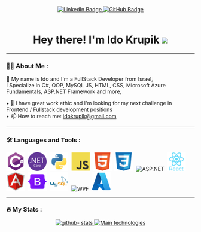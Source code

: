 <div id="badges" align="center">
  <a href="https://www.linkedin.com/in/idokrupik">
    <img src="https://img.shields.io/badge/LinkedIn-blue?style=for-the-badge&logo=linkedin&logoColor=white" alt="LinkedIn Badge"/>
  </a>
  
   <a href="https://github.com/Idokr1">
    <img src="https://img.shields.io/badge/GitHub-lightgrey?style=for-the-badge&logo=github&logoColor=white" alt="GitHub Badge"/>
  </a>
</div>

<div align="center">
<img src="https://komarev.com/ghpvc/?username=Idokr1&style=flat-square&color=blue" alt=""/>
</div>

<h1 align="center">
  Hey there! I'm Ido Krupik
  <img src="https://media.giphy.com/media/hvRJCLFzcasrR4ia7z/giphy.gif" width="30px"/>
</h1>

---

### :man_technologist: About Me :

🤔 My name is Ido and I'm a FullStack Developer from Israel, <br/>
I Specialize in C#, OOP, MySQL JS, HTML, CSS, Microsoft Azure Fundamentals, ASP.NET Framework and more, <br/>

• 🌱 I have great work ethic and I'm looking for my next challenge in Frontend / Fullstack development positions<br>
• 📫 How to reach me: idokrupik@gmail.com <br>

---

### :hammer_and_wrench: Languages and Tools :

<img src="https://github.com/devicons/devicon/blob/master/icons/csharp/csharp-original.svg" title="CSharp" alt="CSharp" width="50" height="50"/>&nbsp;
<img src="https://github.com/devicons/devicon/blob/master/icons/dotnetcore/dotnetcore-original.svg" title="DOTNET" alt="DOTNET" width="50" height="50"/>&nbsp;
<img src="https://github.com/devicons/devicon/blob/master/icons/python/python-original.svg" title="Python" alt="Python" width="50" height="50"/>&nbsp;
<img src="https://github.com/devicons/devicon/blob/master/icons/javascript/javascript-original.svg" title="JS" alt="JS" width="50" height="50"/>&nbsp;
<img src="https://github.com/devicons/devicon/blob/master/icons/html5/html5-original.svg" title="HTML" alt="HTML" width="50" height="50"/>&nbsp;
<img src="https://github.com/devicons/devicon/blob/master/icons/css3/css3-original.svg" title="CSS" alt="CSS" width="50" height="50"/>&nbsp;
<img src="https://static.gunnarpeipman.com/wp-content/uploads/2020/09/aspnet-featured.png" title="ASP.NET" alt="ASP.NET" width="50" height="50"/>&nbsp;
<img src="https://github.com/devicons/devicon/blob/master/icons/react/react-original-wordmark.svg" title="React" alt="React" width="50" height="50"/>&nbsp;
<img src="https://github.com/devicons/devicon/blob/master/icons/angularjs/angularjs-original.svg" title="Angular" alt="Angular" width="50" height="50"/>&nbsp;
<img src="https://github.com/devicons/devicon/blob/master/icons/bootstrap/bootstrap-original.svg" title="Bootstrap" alt="Bootstrap" width="50" height="50"/>&nbsp;
<img src="https://github.com/devicons/devicon/blob/master/icons/mysql/mysql-original-wordmark.svg" title="MySQL" alt="MySQL" width="50" height="50"/>&nbsp;
<img src="https://spin.atomicobject.com/wp-content/uploads/Microsoft_WPF.png" title="WPF" alt="WPF" width="50" height="50"/>&nbsp;
<img src="https://github.com/devicons/devicon/blob/master/icons/azure/azure-original.svg" title="Azure" alt="Azure" width="50" height="50"/>&nbsp;

---

### :fire: My Stats :

<p align="center">
<a href="https://github.com/Idokr1">
  <img height="180em" width="410em" src="https://github-readme-stats-eight-theta.vercel.app/api?username=Idokr1&show_icons=true&theme=buefy&include_all_commits=true&count_private=true" alt="github- stats"/>
  <img height="180em" width="410em" src="https://github-readme-stats-eight-theta.vercel.app/api/top-langs/?username=Idokr1&layout=compact&langs_count=8&theme=buefy" alt="Main technologies"/>
</a>
</p>
